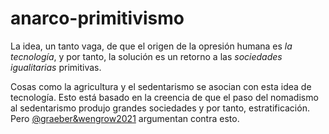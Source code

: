 # anarco-primitivismo

La idea, un tanto vaga, de que el origen de la opresión humana es *la tecnología*, y por tanto, la solución es un retorno a las *sociedades igualitarias* primitivas.

Cosas como la agricultura y el sedentarismo se asocian con esta idea de tecnología. Esto está basado en la creencia de que el paso del nomadismo al sedentarismo produjo grandes sociedades y por tanto, estratificación. Pero [@graeber&wengrow2021](@graeber&wengrow2021.md) argumentan contra esto.
